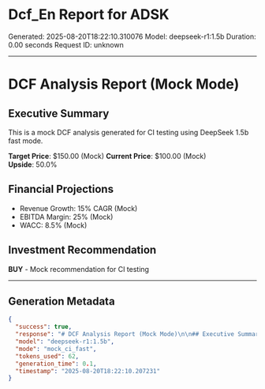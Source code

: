 # Dcf_En Report for ADSK

Generated: 2025-08-20T18:22:10.310076
Model: deepseek-r1:1.5b
Duration: 0.00 seconds
Request ID: unknown

---

# DCF Analysis Report (Mock Mode)

## Executive Summary
This is a mock DCF analysis generated for CI testing using DeepSeek 1.5b fast mode.

**Target Price**: $150.00 (Mock)
**Current Price**: $100.00 (Mock)  
**Upside**: 50.0%

## Financial Projections
- Revenue Growth: 15% CAGR (Mock)
- EBITDA Margin: 25% (Mock)
- WACC: 8.5% (Mock)

## Investment Recommendation
**BUY** - Mock recommendation for CI testing

---

## Generation Metadata
```json
{
  "success": true,
  "response": "# DCF Analysis Report (Mock Mode)\n\n## Executive Summary\nThis is a mock DCF analysis generated for CI testing using DeepSeek 1.5b fast mode.\n\n**Target Price**: $150.00 (Mock)\n**Current Price**: $100.00 (Mock)  \n**Upside**: 50.0%\n\n## Financial Projections\n- Revenue Growth: 15% CAGR (Mock)\n- EBITDA Margin: 25% (Mock)\n- WACC: 8.5% (Mock)\n\n## Investment Recommendation\n**BUY** - Mock recommendation for CI testing",
  "model": "deepseek-r1:1.5b",
  "mode": "mock_ci_fast",
  "tokens_used": 62,
  "generation_time": 0.1,
  "timestamp": "2025-08-20T18:22:10.207231"
}
```
